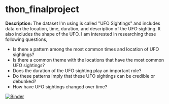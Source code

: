 # thon_finalproject

**Description:**
The dataset I'm using is called "UFO Sightings" and includes data on the location, time, duration, and description of the UFO sighting. It also includes the shape of the UFO.  I am interested in researching these following questions,
* Is there a pattern among the most common times and location of UFO sightings?
* Is there a common theme with the locations that have the most common UFO sightings?
* Does the duration of the UFO sighting play an important role?
* Do these patterns imply that these UFO sightings can be credible or debunked?
* How have UFO sightings changed over time?

[![Binder](https://mybinder.org/badge_logo.svg)](https://mybinder.org/v2/gh/chanleakhana/thon_finalproject.git/main)